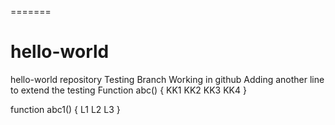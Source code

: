 
=======
# hello-world
hello-world repository
Testing Branch Working in github
Adding another line to extend the testing
Function abc()
{
KK1
KK2
KK3
KK4
}

function abc1()
{
L1
L2
L3
}


